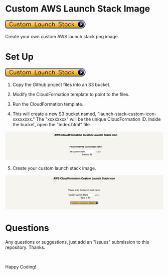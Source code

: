 # Custom AWS Launch Stack Image

![Custom Launch Stack](/readme-images/custom-launch-stack.png?raw=true)

Create your own custom AWS launch stack png image.

# Set Up 

![Custom Launch Stack](/readme-images/custom-launch-stack.png?raw=true)

1. Copy the Github project files into an S3 bucket.

2. Modify the CloudFormation template to point to the files.

3. Run the CloudFormation template.

4. This will create a new S3 bucket named, "launch-stack-custom-icon-xxxxxxxx." The "xxxxxxxx" will be the unique CloudFormation ID. Inside the bucket, open the "index.html" file.

![Custom Launch Stack](/readme-images/CustomLaunchStackShot.png?raw=true)

5. Create your custom launch stack image.

![Custom Launch Stack Button](/readme-images/CustomLaunchStackButtonShot.png?raw=true)

# Questions

Any questions or suggestions, just add an "Issues" submission to this repository. Thanks.

&nbsp;

Happy Coding!

